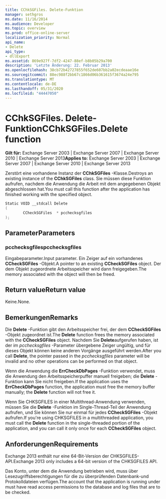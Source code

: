 ```yaml
---
title: CChkSGFiles. Delete-Funktion
manager: sethgros
ms.date: 11/16/2014
ms.audience: Developer
ms.topic: overview
ms.prod: office-online-server
localization_priority: Normal
api_name:
- Delete
api_type:
- dllExport
ms.assetid: 869e927f-7df2-4247-88ef-b8b05b29a700
description: 'Letzte Änderung: 22. Februar 2013'
ms.openlocfilehash: 38cb72b42727855f652de607bb2a02ecdeaae16e
ms.sourcegitcommit: 88ec988f2bb67c1866d06b361615f3674a24e795
ms.translationtype: MT
ms.contentlocale: de-DE
ms.lasthandoff: 05/31/2020
ms.locfileid: "44447050"
---
```

# <a name="cchksgfilesdelete-function"></a><span data-ttu-id="9a3aa-103">CChkSGFiles. Delete-Funktion</span><span class="sxs-lookup"><span data-stu-id="9a3aa-103">CChkSGFiles.Delete function</span></span>

<span data-ttu-id="9a3aa-104">**Gilt für:** Exchange Server 2003 | Exchange Server 2007 | Exchange Server 2010 | Exchange Server 2013</span><span class="sxs-lookup"><span data-stu-id="9a3aa-104">**Applies to:** Exchange Server 2003 | Exchange Server 2007 | Exchange Server 2010 | Exchange Server 2013</span></span>
  
<span data-ttu-id="9a3aa-105">Zerstört eine vorhandene Instanz der **CChkSGFiles** -Klasse.</span><span class="sxs-lookup"><span data-stu-id="9a3aa-105">Destroys an existing instance of the **CChkSGFiles** class.</span></span> <span data-ttu-id="9a3aa-106">Sie müssen diese Funktion aufrufen, nachdem die Anwendung die Arbeit mit dem angegebenen Objekt abgeschlossen hat.</span><span class="sxs-lookup"><span data-stu-id="9a3aa-106">You must call this function after the application has finished working with the specified object.</span></span> 
  
```cs
Static VOID __stdcall Delete 
(
        CCheckSGFiles  * pcchecksgfiles
);

```

## <a name="parameters"></a><span data-ttu-id="9a3aa-107">Parameter</span><span class="sxs-lookup"><span data-stu-id="9a3aa-107">Parameters</span></span>

### <a name="pcchecksgfiles"></a><span data-ttu-id="9a3aa-108">pcchecksgfiles</span><span class="sxs-lookup"><span data-stu-id="9a3aa-108">pcchecksgfiles</span></span> 
  
<span data-ttu-id="9a3aa-109">Eingabeparameter.</span><span class="sxs-lookup"><span data-stu-id="9a3aa-109">Input parameter.</span></span> <span data-ttu-id="9a3aa-110">Ein Zeiger auf ein vorhandenes **CCheckSGFiles** -Objekt.</span><span class="sxs-lookup"><span data-stu-id="9a3aa-110">A pointer to an existing **CCheckSGFiles** object.</span></span> <span data-ttu-id="9a3aa-111">Der dem Objekt zugeordnete Arbeitsspeicher wird dann freigegeben.</span><span class="sxs-lookup"><span data-stu-id="9a3aa-111">The memory associated with the object will then be freed.</span></span> 
    
## <a name="return-value"></a><span data-ttu-id="9a3aa-112">Return value</span><span class="sxs-lookup"><span data-stu-id="9a3aa-112">Return value</span></span>

<span data-ttu-id="9a3aa-113">Keine.</span><span class="sxs-lookup"><span data-stu-id="9a3aa-113">None.</span></span>
  
## <a name="remarks"></a><span data-ttu-id="9a3aa-114">Bemerkungen</span><span class="sxs-lookup"><span data-stu-id="9a3aa-114">Remarks</span></span>

<span data-ttu-id="9a3aa-115">Die **Delete** -Funktion gibt den Arbeitsspeicher frei, der dem **CCheckSGFiles** -Objekt zugeordnet ist.</span><span class="sxs-lookup"><span data-stu-id="9a3aa-115">The **Delete** function frees the memory associated with the **CCheckSGFiles** object.</span></span> <span data-ttu-id="9a3aa-116">Nachdem Sie **Delete**aufgerufen haben, ist der im *pcchecksgfiles* -Parameter übergebene Zeiger ungültig, und für dieses Objekt können keine anderen Vorgänge ausgeführt werden.</span><span class="sxs-lookup"><span data-stu-id="9a3aa-116">After you call **Delete**, the pointer passed in the  *pcchecksgfiles*  parameter will be invalid and no other operations can be performed on that object.</span></span> 
  
<span data-ttu-id="9a3aa-117">Wenn die Anwendung die **ErrCheckDbPages** -Funktion verwendet, muss die Anwendung den Arbeitsspeicherpuffer manuell freigeben; die **Delete** -Funktion kann Sie nicht freigeben.</span><span class="sxs-lookup"><span data-stu-id="9a3aa-117">If the application uses the **ErrCheckDbPages** function, the application must free the memory buffer manually; the **Delete** function will not free it.</span></span> 
  
<span data-ttu-id="9a3aa-118">Wenn Sie CHKSGFILES in einer Multithread-Anwendung verwenden, müssen Sie die **Delete** -Funktion im Single-Thread-Teil der Anwendung aufrufen, und Sie können Sie nur einmal für jedes **CCheckSGFiles** -Objekt aufrufen.</span><span class="sxs-lookup"><span data-stu-id="9a3aa-118">If you're using CHKSGFILES in a multithreaded application, you must call the **Delete** function in the single-threaded portion of the application, and you can call it only once for each **CCheckSGFiles** object.</span></span> 
  
## <a name="requirements"></a><span data-ttu-id="9a3aa-119">Anforderungen</span><span class="sxs-lookup"><span data-stu-id="9a3aa-119">Requirements</span></span>

<span data-ttu-id="9a3aa-120">Exchange 2013 enthält nur eine 64-Bit-Version der CHKSGFILES-API.</span><span class="sxs-lookup"><span data-stu-id="9a3aa-120">Exchange 2013 only includes a 64-bit version of the CHKSGFILES API.</span></span>
  
<span data-ttu-id="9a3aa-121">Das Konto, unter dem die Anwendung betrieben wird, muss über Lesezugriffsberechtigungen für die zu überprüfenden Datenbank-und Protokolldateien verfügen.</span><span class="sxs-lookup"><span data-stu-id="9a3aa-121">The account that the application is running under must have read access permissions to the database and log files that are to be checked.</span></span>
  

